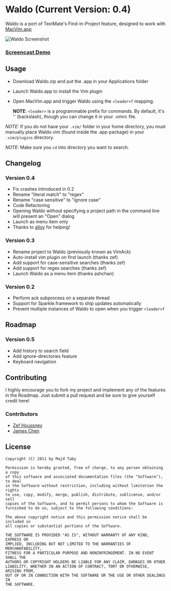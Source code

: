 
# Waldo (Current Version: 0.4)

Waldo is a port of TextMate's Find-in-Project feature, designed to work with [MacVim.app](https://github.com/b4winckler/macvim)

![Waldo Screenshot](https://github.com/jtaby/Waldo/raw/master/resources/waldo_shot.png)

### [Screencast Demo](https://github.com/jtaby/Waldo/raw/master/resources/waldo_demo.mov)

## Usage

- Download Waldo.zip and put the .app in your Applications folder
- Launch Waldo.app to install the Vim plugin
- Open MacVim.app and trigger Waldo using the `<leader>f` mapping.
  
  **NOTE**: `<leader>` is a programmable prefix for commands. By default, it's '\' (backslash), though you can change it in your .vimrc file.
	
*NOTE:* If you do not have your `.vim/` folder in your home directory, you must manually place Waldo.vim (found inside the .app package) in your `.vim/plugins` directory.
	
*NOTE:* Make sure you `cd` into directory you want to search.

## Changelog

### Version 0.4
- Fix crashes introduced in 0.2
- Rename "literal match" to "regex"
- Rename "case sensitive" to "ignore case"
- Code Refactoring
- Opening Waldo without specifying a project path in the command line will present an "Open" dialog
- Launch as menu item only
- Thanks to [alloy](http://twitter.com/alloy) for helping!

### Version 0.3
- Rename project to Waldo (previously known as VimAck)
- Auto-install vim plugin on first launch (thanks zef)
- Add support for case-sensitive searches (thanks zef)
- Add support for regex searches (thanks zef)
- Launch Waldo as a menu item (thanks ashchan)

### Version 0.2
- Perform ack subprocess on a separate thread
- Support for Sparkle.framework to ship updates automatically
- Prevent multiple instances of Waldo to open when you trigger `<leader>f`

## Roadmap

### Version 0.5
- Add history to search field
- Add ignore-directories feature
- Keyboard navigation

## Contributing

I highly encourage you to fork my project and implement any of the features in the Roadmap. Just submit a pull request and be sure to give yourself credit here!

### Contributors
- [Zef Houssney](http://madebykiwi.com)
- [James Chen](http://ashchan.com)

## License

	Copyright (C) 2011 by Majd Taby

	Permission is hereby granted, free of charge, to any person obtaining a copy
	of this software and associated documentation files (the "Software"), to deal
	in the Software without restriction, including without limitation the rights
	to use, copy, modify, merge, publish, distribute, sublicense, and/or sell
	copies of the Software, and to permit persons to whom the Software is
	furnished to do so, subject to the following conditions:

	The above copyright notice and this permission notice shall be included in
	all copies or substantial portions of the Software.

	THE SOFTWARE IS PROVIDED "AS IS", WITHOUT WARRANTY OF ANY KIND, EXPRESS OR
	IMPLIED, INCLUDING BUT NOT LIMITED TO THE WARRANTIES OF MERCHANTABILITY,
	FITNESS FOR A PARTICULAR PURPOSE AND NONINFRINGEMENT. IN NO EVENT SHALL THE
	AUTHORS OR COPYRIGHT HOLDERS BE LIABLE FOR ANY CLAIM, DAMAGES OR OTHER
	LIABILITY, WHETHER IN AN ACTION OF CONTRACT, TORT OR OTHERWISE, ARISING FROM,
	OUT OF OR IN CONNECTION WITH THE SOFTWARE OR THE USE OR OTHER DEALINGS IN
	THE SOFTWARE.
